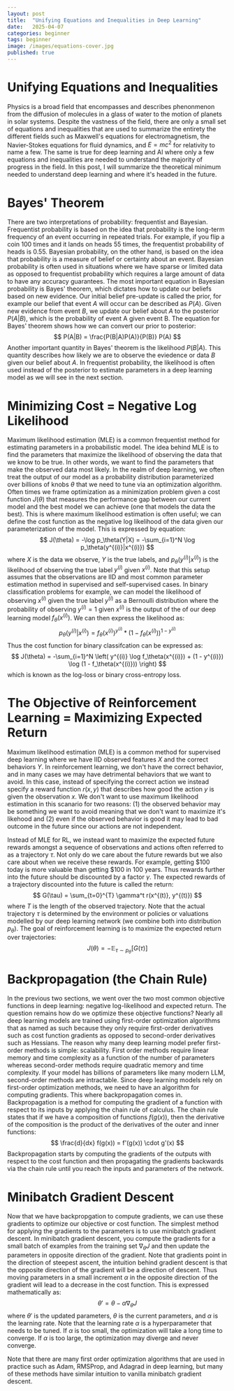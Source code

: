 ```yaml
---
layout: post
title:  "Unifying Equations and Inequalities in Deep Learning"
date:   2025-04-07
categories: beginner
tags: beginner
image: /images/equations-cover.jpg
published: true
---
```

# Unifying Equations and Inequalities 
Physics is a broad field that encompasses and describes phenonmenon from the diffusion of molecules in a glass of water to the motion of planets in solar systems. Despite the vastness of the field, there are only a small set of equations and inequalities that are used to summarize the entirety the different fields such as Maxwell's equations for electromagnetism, the Navier-Stokes equations for fluid dynamics, and $E=mc^2$ for relativity to name a few. The same is true for deep learning and AI where only a few equations and inequalities are needed to understand the majority of progress in the field. In this post, I will summarize the theoretical minimum needed to understand deep learning and where it's headed in the future.  

# Bayes' Theorem
There are two interpretations of probability: frequentist and Bayesian. Frequentist probability is based on the idea that probability is the long-term frequency of an event occurring in repeated trials. For example, if you flip a coin 100 times and it lands on heads 55 times, the frequentist probability of heads is 0.55. Bayesian probability, on the other hand, is based on the idea that probability is a measure of belief or certainty about an event. Bayesian probability is often used in situations where we have sparse or limited data as opposed to frequentist probability which requires a large amount of data to have any accuracy guarantees. 
The most important equation in Bayesian probability is Bayes' theorem, which dictates how to update our beliefs based on new evidence. Our initial belief pre-update is called the prior, for example our belief that event $A$ will occur can be described as $P(A)$. Given new evidence from event $B$, we update our belief about $A$ to the posterior $P(A|B)$, which is the probability of event A given event B. The equation for Bayes' theorem shows how we can convert our prior to posterior:
$$
P(A|B) = \frac{P(B|A)P(A)}{P(B)} P(A)
$$
Another important quantity in Bayes' theorem is the likelihood $P(B|A)$. This quantity describes how likely we are to observe the eviedence or data $B$ given our belief about $A$. In frequentist probability, the likelihood is often used instead of the posterior to estimate parameters in a deep learning model as we will see in the next section. 

# Minimizing Cost = Negative Log Likelihood
Maximum likelihood estimation (MLE) is a common frequentist method for estimating parameters in a probabilistic model. The idea behind MLE is to find the parameters that maximize the likelihood of observing the data that we know to be true. In other words, we want to find the parameters that make the observed data most likely. 
In the realm of deep learning, we often treat the output of our model as a probability distribution parameterized over billions of knobs $\theta$ that we need to tune via an optimization algorithm. Often times we frame optimization as a minimization problem given a cost function $J(\theta)$ that measures the performance gap between our current model and the best model we can achieve (one that models the data the best). This is where maximum likelihood estimation is often useful; we can define the cost function as the negative log likelihood of the data given our parameterization of the model. This is expressed by equation:
$$
J(\theta) = -\log p_\theta(Y|X) = -\sum_{i=1}^N \log p_\theta(y^{(i)}|x^{(i)})
$$
where $X$ is the data we observe, $Y$ is the true labels, and $p_\theta(y^{(i)}|x^{(i)})$ is the likelihood of observing the true label $y^{(i)}$ given $x^{(i)}$. Note that this setup assumes that the observations are IID and most common parameter estimation method in supervised and self-supervised cases. 
In binary classification problems for example, we can model the likelihood of observing $x^{(i)}$ given the true label $y^{(i)}$ as a Bernoulli distribution where the probability of observing $y^{(i)} = 1$ given $x^{(i)}$ is the output of the of our deep learning model $f_\theta(x^{(i)})$. We can then express the likelihood as:
$$
p_\theta(y^{(i)}|x^{(i)}) = f_\theta(x^{(i)})^{y^{(i)}} * (1 - f_\theta(x^{(i)}))^{1 - y^{(i)}}
$$
Thus the cost function for binary classifcation can be expressed as:
$$
J(\theta) = -\sum_{i=1}^N \left( y^{(i)} \log f_\theta(x^{(i)}) + (1 - y^{(i)}) \log (1 - f_\theta(x^{(i)})) \right)
$$
which is known as the log-loss or binary cross-entropy loss.

# The Objective of Reinforcement Learning = Maximizing Expected Return
Maximum likelihood estimation (MLE) is a common method for supervised deep learning where we have IID observed features $X$ and the correct behaviors $Y$. In reinforcement learning, we don't have the correct behavior, and in many cases we may have detrimental behaviors that we want to avoid. In this case, instead of specifying the correct action we instead specify a reward function $r(x, y)$ that describes how good the action $y$ is given the observation $x$. We don't want to use maximum likelihood estimation in this scanario for two reasons: (1) the observed behavior may be something we want to avoid meaning that we don't want to maximize it's likehood and (2) even if the observed behavior is good it may lead to bad outcome in the future since our actions are not independent.  

Instead of MLE for RL, we instead want to maximize the expected future rewards amongst a sequence of observations and actions often referred to as a trajectory $\tau$. Not only do we care about the future rewards but we also care about when we receive these rewards. For example, getting $100 today is more valuable than getting $100 in 100 years. Thus rewards further into the future should be discounted by a factor $\gamma$. The expected rewards of a trajectory discounted into the future is called the return: 
$$
G(\tau) = \sum_{t=0}^{T} \gamma^t r(x^{(t)}, y^{(t)})
$$
where $T$ is the length of the observed trajectory. Note that the actual trajectory $\tau$ is determined by the environment or policies or valuations modelled by our deep learning network (we combine both into distribution $p_\theta$). The goal of reinforcement learning is to maximize the expected return over trajectories:
$$
J(\theta) = -\mathbb{E}_{\tau \sim p_\theta} [G(\tau)]
$$

# Backpropagation (the Chain Rule)
In the previous two sections, we went over the two most common objective functions in deep learning: negative log-likelihood and expected return. The question remains how do we optimize these objective functions? Nearly all deep learning models are trained using first-order optimization algorithms that as named as such because they only require first-order derivatives such as cost function gradients as opposed to second-order derivatives such as Hessians. The reason why many deep learning model prefer first-order methods is simple: scalability. First order methods require linear memory and time complexity as a function of the number of parameters whereas second-order methods require quadratic memory and time complexity. If your model has billions of parameters like many modern LLM, second-order methods are intractable. 
Since deep learning models rely on first-order optimization methods, we need to have an algorithm for computing gradients. This where backpropagation comes in. Backpropagation is a method for computing the gradient of a function with respect to its inputs by applying the chain rule of calculus. The chain rule states that if we have a composition of functions $f(g(x))$, then the derivative of the composition is the product of the derivatives of the outer and inner functions: 
$$
\frac{d}{dx} f(g(x)) = f'(g(x)) \cdot g'(x)
$$
Backpropagation starts by computing the gradients of the outputs with respect to the cost function and then propagating the gradients backwards via the chain rule until you reach the inputs and parameters of the network.  

# Minibatch Gradient Descent
Now that we have backpropgation to compute gradients, we can use these gradients to optimize our objective or cost function. The simplest method for applying the gradients to the parameters is to use minibatch gradient descent. In minibatch gradient descent, you compute the gradients for a small batch of examples from the training set $\nabla_\theta J$ and then update the parameters in opposite direction of the gradient. Note that gradients point in the direction of steepest ascent, the intuition behind gradient descent is that the opposite direction of the gradient will be a direction of descent. Thus moving parameters in a small increment $\alpha$ in the opposite direction of the gradient will lead to a decrease in the cost function. This is expressed mathematically as:
$$
\theta' = \theta - \alpha \nabla_\theta J
$$
where $\theta'$ is the updated parameters, $\theta$ is the current parameters, and $\alpha$ is the learning rate. Note that the learning rate $\alpha$ is a hyperparameter that needs to be tuned. If $\alpha$ is too small, the optimization will take a long time to converge. If $\alpha$ is too large, the optimization may diverge and never converge. 

Note that there are many first order optimization algorithms that are used in practice such as Adam, RMSProp, and Adagrad in deep learning, but many of these methods have similar intuition to vanilla minibatch gradient descent. 








